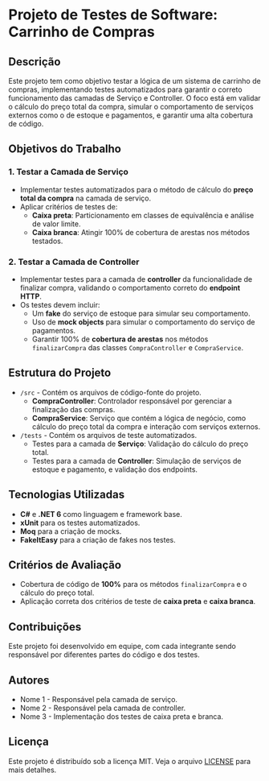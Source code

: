 # Projeto de Testes de Software: Carrinho de Compras

## Descrição
Este projeto tem como objetivo testar a lógica de um sistema de carrinho de compras, implementando testes automatizados para garantir o correto funcionamento das camadas de Serviço e Controller. O foco está em validar o cálculo do preço total da compra, simular o comportamento de serviços externos como o de estoque e pagamentos, e garantir uma alta cobertura de código.

## Objetivos do Trabalho

### 1. Testar a Camada de Serviço
- Implementar testes automatizados para o método de cálculo do **preço total da compra** na camada de serviço.
- Aplicar critérios de testes de:
  - **Caixa preta**: Particionamento em classes de equivalência e análise de valor limite.
  - **Caixa branca**: Atingir 100% de cobertura de arestas nos métodos testados.

### 2. Testar a Camada de Controller
- Implementar testes para a camada de **controller** da funcionalidade de finalizar compra, validando o comportamento correto do **endpoint HTTP**.
- Os testes devem incluir:
  - Um **fake** do serviço de estoque para simular seu comportamento.
  - Uso de **mock objects** para simular o comportamento do serviço de pagamentos.
  - Garantir 100% de **cobertura de arestas** nos métodos `finalizarCompra` das classes `CompraController` e `CompraService`.

## Estrutura do Projeto

- `/src` - Contém os arquivos de código-fonte do projeto.
  - **CompraController**: Controlador responsável por gerenciar a finalização das compras.
  - **CompraService**: Serviço que contém a lógica de negócio, como cálculo do preço total da compra e interação com serviços externos.
- `/tests` - Contém os arquivos de teste automatizados.
  - Testes para a camada de **Serviço**: Validação do cálculo do preço total.
  - Testes para a camada de **Controller**: Simulação de serviços de estoque e pagamento, e validação dos endpoints.

## Tecnologias Utilizadas
- **C#** e **.NET 6** como linguagem e framework base.
- **xUnit** para os testes automatizados.
- **Moq** para a criação de mocks.
- **FakeItEasy** para a criação de fakes nos testes.
  
## Critérios de Avaliação
- Cobertura de código de **100%** para os métodos `finalizarCompra` e o cálculo do preço total.
- Aplicação correta dos critérios de teste de **caixa preta** e **caixa branca**.

## Contribuições
Este projeto foi desenvolvido em equipe, com cada integrante sendo responsável por diferentes partes do código e dos testes.

## Autores
- Nome 1 - Responsável pela camada de serviço.
- Nome 2 - Responsável pela camada de controller.
- Nome 3 - Implementação dos testes de caixa preta e branca.

## Licença
Este projeto é distribuído sob a licença MIT. Veja o arquivo [LICENSE](LICENSE) para mais detalhes.
